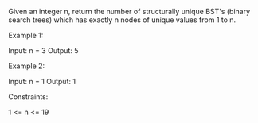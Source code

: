 Given an integer n, return the number of structurally unique BST's (binary
search trees) which has exactly n nodes of unique values from 1 to n.


Example 1:


Input: n = 3
Output: 5


Example 2:


Input: n = 1
Output: 1



Constraints:


1 <= n <= 19




